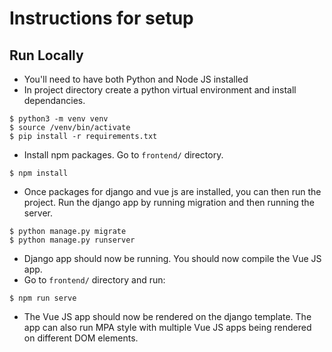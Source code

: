 # Instructions for setup #
 
 ## Run Locally ##
 - You'll need to have both Python and Node JS installed
 - In project directory create a python virtual environment and install dependancies.
  ```
 $ python3 -m venv venv
 $ source /venv/bin/activate
 $ pip install -r requirements.txt
 ```
 - Install npm packages. Go to `frontend/` directory.
  ```
 $ npm install
 ```
 - Once packages for django and vue js are installed, you can then run the project. Run the django app by running migration and then running the server.
  ```
 $ python manage.py migrate
 $ python manage.py runserver
 ```
- Django app should now be running. You should now compile the Vue JS app.
- Go to `frontend/` directory and run:
 ```
 $ npm run serve
 ```
 - The Vue JS app should now be rendered on the django template. The app can also run MPA style with multiple Vue JS apps being rendered on different DOM elements.
